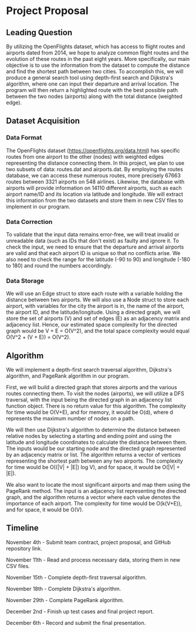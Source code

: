 # Project Proposal

## Leading Question 

By utilizing the OpenFlights dataset, which has access to flight routes and airports dated from 2014, we hope to analyze common flight routes and the evolution of these routes in the past eight years. More specifically, our main objective is to use the information from the dataset to compute the distance and find the shortest path between two cities. To accomplish this, we will produce a general search tool using depth-first search and Dijkstra's algorithm, where one can input their departure and arrival location. The program will then return a highlighted route with the best possible path between the two nodes (airports) along with the total distance (weighted edge). 

## Dataset Acquisition

### Data Format

The OpenFlights dataset (https://openflights.org/data.html) has specific routes from one airport to the other (nodes) with weighted edges representing the distance connecting them. In this project, we plan to use two subsets of data: routes.dat and airports.dat. By employing the routes database, we can access these numerous routes, more precisely 67663 routes between 3321 airports on 548 airlines. Likewise, the database with airports will provide information on 14110 different airports, such as each airport name/ID and its location via latitude and longitude. We will extract this information from the two datasets and store them in new CSV files to implement in our program. 

### Data Correction

To validate that the input data remains error-free, we will treat invalid or unreadable data (such as  IDs that don't exist) as faulty and ignore it. To check the input, we need to ensure that the departure and arrival airports are valid and that each airport ID is unique so that no conflicts arise. We also need to check the range for the latitude (-90 to 90) and longitude (-180 to 180) and round the numbers accordingly. 

### Data Storage

We will use an Edge struct to store each route with a variable holding the distance between two airports. We will also use a Node struct to store each airport, with variables for the city the airport is in, the name of the airport, the airport ID, and the latitude/longitude. Using a directed graph, we will store the set of airports (V) and set of edges (E) as an adjacency matrix and adjacency list. Hence, our estimated space complexity for the directed graph would be V + E = O(V^2), and the total space complexity would equal O(V^2 + (V + E)) = O(V^2).

## Algorithm 

We will implement a depth-first search traversal algorithm, Dijkstra's algorithm, and PageRank algorithm in our program. 

First, we will build a directed graph that stores airports and the various routes connecting them. To visit the nodes (airports), we will utilize a DFS traversal, with the input being the directed graph in an adjacency list function object. There is no return value for this algorithm. The complexity for time would be O(V+E), and for memory, it would be O(d), where d represents the maximum number of nodes on a path. 

We will then use Dijkstra's algorithm to determine the distance between relative nodes by selecting a starting and ending point and using the latitude and longitude coordinates to calculate the distance between them. The inputs would be our starting node and the directed graph represented by an adjacency matrix or list. The algorithm returns a vector of vertices representing the shortest path between any two airports. The complexity for time would be O((|V| + |E|) log V), and for space, it would be O(|V| + |E|).

We also want to locate the most significant airports and map them using the PageRank method. The input is an adjacency list representing the directed graph, and the algorithm returns a vector where each value denotes the importance of each airport. The complexity for time would be O(k(V+E)), and for space, it would be O(V).

## Timeline

November 4th - Submit team contract, project proposal, and GitHub repository link. 

November 11th - Read and process necessary data, storing them in new CSV files. 

November 15th - Complete depth-first traversal algorithm. 

November 18th -  Complete Dijkstra's algorithm.

November 29th - Complete PageRank algorithm. 

December 2nd - Finish up test cases and final project report.

December 6th - Record and submit the final presentation.
